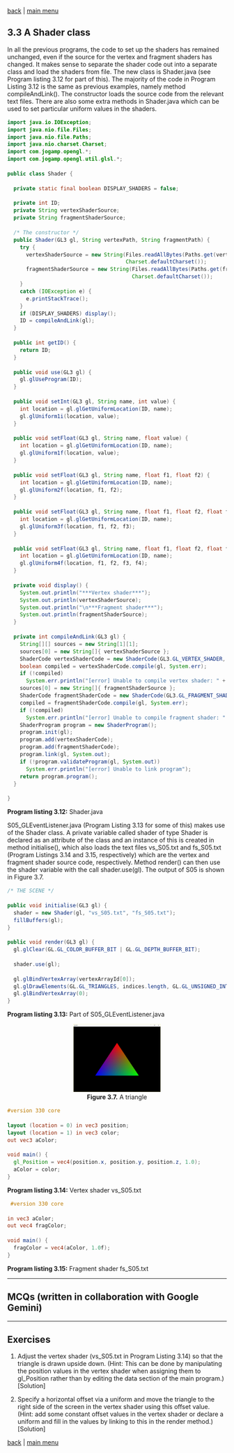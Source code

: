 [back](ch3.md) | [main menu](../README.md)

## 3.3 A Shader class

In all the previous programs, the code to set up the shaders has remained unchanged, even if the source for the vertex and fragment shaders has changed. It makes sense to separate the shader code out into a separate class and load the shaders from file. The new class is Shader.java (see Program listing 3.12 for part of this). The majority of the code in Program Listing 3.12 is the same as previous examples, namely method compileAndLink(). The constructor loads the source code from the relevant text files. There are also some extra methods in Shader.java which can be used to set particular uniform values in the shaders. 

```java
import java.io.IOException;
import java.nio.file.Files;
import java.nio.file.Paths;
import java.nio.charset.Charset;
import com.jogamp.opengl.*;
import com.jogamp.opengl.util.glsl.*;  

public class Shader {

  private static final boolean DISPLAY_SHADERS = false;

  private int ID;
  private String vertexShaderSource;
  private String fragmentShaderSource;

  /* The constructor */
  public Shader(GL3 gl, String vertexPath, String fragmentPath) {
    try {
      vertexShaderSource = new String(Files.readAllBytes(Paths.get(vertexPath)), 
                                      Charset.defaultCharset());
      fragmentShaderSource = new String(Files.readAllBytes(Paths.get(fragmentPath)), 
                                        Charset.defaultCharset());
    }
    catch (IOException e) {
      e.printStackTrace();
    }
    if (DISPLAY_SHADERS) display();
    ID = compileAndLink(gl);
  }

  public int getID() {
    return ID;
  }

  public void use(GL3 gl) {
    gl.glUseProgram(ID);
  }

  public void setInt(GL3 gl, String name, int value) {
    int location = gl.glGetUniformLocation(ID, name);
    gl.glUniform1i(location, value);
  }

  public void setFloat(GL3 gl, String name, float value) {
    int location = gl.glGetUniformLocation(ID, name);
    gl.glUniform1f(location, value);
  }

  public void setFloat(GL3 gl, String name, float f1, float f2) {
    int location = gl.glGetUniformLocation(ID, name);
    gl.glUniform2f(location, f1, f2);
  }

  public void setFloat(GL3 gl, String name, float f1, float f2, float f3) {
    int location = gl.glGetUniformLocation(ID, name);
    gl.glUniform3f(location, f1, f2, f3);
  }

  public void setFloat(GL3 gl, String name, float f1, float f2, float f3, float f4) {
    int location = gl.glGetUniformLocation(ID, name);
    gl.glUniform4f(location, f1, f2, f3, f4);
  }

  private void display() {
    System.out.println("***Vertex shader***");
    System.out.println(vertexShaderSource);
    System.out.println("\n***Fragment shader***");
    System.out.println(fragmentShaderSource);
  }

  private int compileAndLink(GL3 gl) {
    String[][] sources = new String[1][1];
    sources[0] = new String[]{ vertexShaderSource };
    ShaderCode vertexShaderCode = new ShaderCode(GL3.GL_VERTEX_SHADER, sources.length, sources);
    boolean compiled = vertexShaderCode.compile(gl, System.err);
    if (!compiled)
      System.err.println("[error] Unable to compile vertex shader: " + sources);
    sources[0] = new String[]{ fragmentShaderSource };
    ShaderCode fragmentShaderCode = new ShaderCode(GL3.GL_FRAGMENT_SHADER, sources.length, sources);
    compiled = fragmentShaderCode.compile(gl, System.err);
    if (!compiled)
      System.err.println("[error] Unable to compile fragment shader: " + sources);
    ShaderProgram program = new ShaderProgram();
    program.init(gl);
    program.add(vertexShaderCode);
    program.add(fragmentShaderCode);
    program.link(gl, System.out);
    if (!program.validateProgram(gl, System.out))
      System.err.println("[error] Unable to link program");
    return program.program();
  }

}
```

**Program listing 3.12:** Shader.java

S05_GLEventListener.java (Program Listing 3.13 for some of this) makes use of the Shader class. A private variable called shader of type Shader is declared as an attribute of the class and an instance of this is created in method initialise(), which also loads the text files vs_S05.txt and fs_S05.txt (Program Listings 3.14 and 3.15, respectively) which are the vertex and fragment shader source code, respectively. Method render() can then use the shader variable with the call shader.use(gl). The output of S05 is shown in Figure 3.7.

```java
/* THE SCENE */
  
public void initialise(GL3 gl) {
  shader = new Shader(gl, "vs_S05.txt", "fs_S05.txt");
  fillBuffers(gl);
}

public void render(GL3 gl) {
  gl.glClear(GL.GL_COLOR_BUFFER_BIT | GL.GL_DEPTH_BUFFER_BIT);

  shader.use(gl);

  gl.glBindVertexArray(vertexArrayId[0]);
  gl.glDrawElements(GL.GL_TRIANGLES, indices.length, GL.GL_UNSIGNED_INT, 0);
  gl.glBindVertexArray(0);
}
```

**Program listing 3.13:** Part of S05_GLEventListener.java

<p align="center">
  <img src="ch3_img/S05_triangle.jpg" alt="a triangle" width="200"><br>
  <strong>Figure 3.7.</strong> A triangle
</p>

```glsl
#version 330 core
  
layout (location = 0) in vec3 position;
layout (location = 1) in vec3 color;
out vec3 aColor;

void main() {
  gl_Position = vec4(position.x, position.y, position.z, 1.0);
  aColor = color;
}
```

**Program listing 3.14:** Vertex shader vs_S05.txt

```glsl
 #version 330 core
  
in vec3 aColor;
out vec4 fragColor;

void main() {
  fragColor = vec4(aColor, 1.0f);
}
```

**Program listing 3.15:** Fragment shader fs_S05.txt

---

## MCQs (written in collaboration with Google Gemini)

---

## Exercises

1. Adjust the vertex shader (vs_S05.txt in Program Listing 3.14) so that the triangle is drawn upside down. (Hint: This can be done by manipulating the position values in the vertex shader when assigning them to gl_Position rather than by editing the data section of the main program.) [Solution]

2. Specify a horizontal offset via a uniform and move the triangle to the right side of the screen in the vertex shader using this offset value. (Hint: add some constant offset values in the vertex shader or declare a uniform and fill in the values by linking to this in the render method.) [Solution]

[back](ch3.md) | [main menu](../README.md)